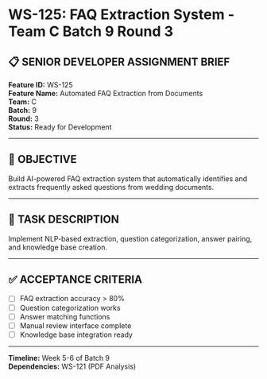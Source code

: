 # WS-125: FAQ Extraction System - Team C Batch 9 Round 3

## 📋 SENIOR DEVELOPER ASSIGNMENT BRIEF

**Feature ID:** WS-125  
**Feature Name:** Automated FAQ Extraction from Documents  
**Team:** C  
**Batch:** 9  
**Round:** 3  
**Status:** Ready for Development  

---

## 🎯 OBJECTIVE

Build AI-powered FAQ extraction system that automatically identifies and extracts frequently asked questions from wedding documents.

---

## 📝 TASK DESCRIPTION

Implement NLP-based extraction, question categorization, answer pairing, and knowledge base creation.

---

## ✅ ACCEPTANCE CRITERIA

- [ ] FAQ extraction accuracy > 80%
- [ ] Question categorization works
- [ ] Answer matching functions
- [ ] Manual review interface complete
- [ ] Knowledge base integration ready

---

**Timeline:** Week 5-6 of Batch 9  
**Dependencies:** WS-121 (PDF Analysis)
